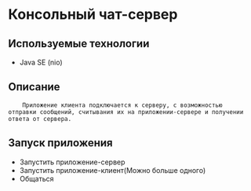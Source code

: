 
# Консольный чат-сервер
## Используемые технологии
+ Java SE (nio)
## Описание
        Приложение клиента подключается к серверу, с возможностью 
    отправки сообщений, считывания их на приложении-сервере и получении ответа от сервера.
## Запуск приложения
* Запустить приложение-сервер
* Запустить приложение-клиент(Можно больше одного)
* Общаться